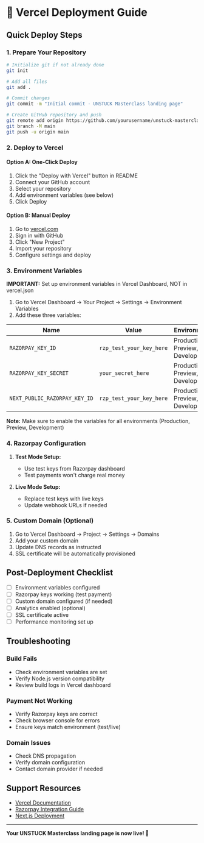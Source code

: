 # 🚀 Vercel Deployment Guide

## Quick Deploy Steps

### 1. Prepare Your Repository

```bash
# Initialize git if not already done
git init

# Add all files
git add .

# Commit changes
git commit -m "Initial commit - UNSTUCK Masterclass landing page"

# Create GitHub repository and push
git remote add origin https://github.com/yourusername/unstuck-masterclass.git
git branch -M main
git push -u origin main
```

### 2. Deploy to Vercel

#### Option A: One-Click Deploy
1. Click the "Deploy with Vercel" button in README
2. Connect your GitHub account
3. Select your repository
4. Add environment variables (see below)
5. Click Deploy

#### Option B: Manual Deploy
1. Go to [vercel.com](https://vercel.com)
2. Sign in with GitHub
3. Click "New Project"
4. Import your repository
5. Configure settings and deploy

### 3. Environment Variables

**IMPORTANT:** Set up environment variables in Vercel Dashboard, NOT in vercel.json

1. Go to Vercel Dashboard → Your Project → Settings → Environment Variables
2. Add these three variables:

| Name | Value | Environment |
|------|-------|-------------|
| `RAZORPAY_KEY_ID` | `rzp_test_your_key_here` | Production, Preview, Development |
| `RAZORPAY_KEY_SECRET` | `your_secret_here` | Production, Preview, Development |
| `NEXT_PUBLIC_RAZORPAY_KEY_ID` | `rzp_test_your_key_here` | Production, Preview, Development |

**Note:** Make sure to enable the variables for all environments (Production, Preview, Development)

### 4. Razorpay Configuration

1. **Test Mode Setup:**
   - Use test keys from Razorpay dashboard
   - Test payments won't charge real money

2. **Live Mode Setup:**
   - Replace test keys with live keys
   - Update webhook URLs if needed

### 5. Custom Domain (Optional)

1. Go to Vercel Dashboard → Project → Settings → Domains
2. Add your custom domain
3. Update DNS records as instructed
4. SSL certificate will be automatically provisioned

## Post-Deployment Checklist

- [ ] Environment variables configured
- [ ] Razorpay keys working (test payment)
- [ ] Custom domain configured (if needed)
- [ ] Analytics enabled (optional)
- [ ] SSL certificate active
- [ ] Performance monitoring set up

## Troubleshooting

### Build Fails
- Check environment variables are set
- Verify Node.js version compatibility
- Review build logs in Vercel dashboard

### Payment Not Working
- Verify Razorpay keys are correct
- Check browser console for errors
- Ensure keys match environment (test/live)

### Domain Issues
- Check DNS propagation
- Verify domain configuration
- Contact domain provider if needed

## Support Resources

- [Vercel Documentation](https://vercel.com/docs)
- [Razorpay Integration Guide](https://razorpay.com/docs/)
- [Next.js Deployment](https://nextjs.org/docs/deployment)

---

**Your UNSTUCK Masterclass landing page is now live! 🎉**
